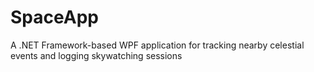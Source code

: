 # SpaceApp
A .NET Framework-based WPF application for tracking nearby celestial events and logging skywatching sessions
